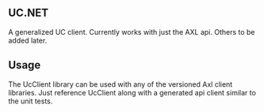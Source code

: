 UC.NET
------

A generalized UC client.  Currently works with just the AXL api.  Others to be added later.

Usage
-----

The UcClient library can be used with any of the versioned Axl client libraries.  Just reference UcClient along with a generated api client similar to the unit tests.